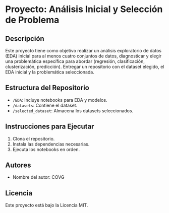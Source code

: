 # Proyecto: Análisis Inicial y Selección de Problema

## Descripción
Este proyecto tiene como objetivo realizar un análisis exploratorio de datos (EDA) inicial para al menos cuatro conjuntos de datos, diagnosticar y elegir una problemática específica para abordar (regresión, clasificación, clusterización, predicción). Entregar un repositorio con el dataset elegido, el EDA inicial y la problemática seleccionada.

## Estructura del Repositorio
- `/EDA`: Incluye notebooks para EDA y modelos.
- `/datasets`: Contiene el dataset.
- `/selected_dataset`: Almacena los datasets seleccionados.

## Instrucciones para Ejecutar
1. Clona el repositorio.
2. Instala las dependencias necesarias.
3. Ejecuta los notebooks en orden.

## Autores
- Nombre del autor: COVG

## Licencia
Este proyecto está bajo la Licencia MIT.
